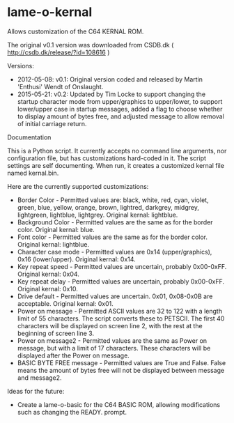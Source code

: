 # lame-o-kernal
Allows customization of the C64 KERNAL ROM.

The original v0.1 version was downloaded from CSDB.dk ( http://csdb.dk/release/?id=108616 )

Versions:

* 2012-05-08: v0.1: Original version coded and released by Martin 'Enthusi' Wendt of Onslaught.
* 2015-05-21: v0.2: Updated by Tim Locke to support changing the startup character mode from upper/graphics to upper/lower, to support lower/upper case in startup messages, added a flag to choose whether to display amount of bytes free, and adjusted message to allow removal of initial carriage return.

Documentation

This is a Python script. It currently accepts no command line arguments, nor configuration file, but has customizations hard-coded in it. The script settings are self documenting. When run, it creates a customized kernal file named kernal.bin.

Here are the currently supported customizations:

 * Border Color - Permitted values are: black, white, red, cyan, violet, green, blue, yellow, orange, brown, lightred, darkgrey, midgrey, lightgreen, lightblue, lightgrey. Original kernal: lightblue.
 * Background Color - Permitted values are the same as for the border color. Original kernal: blue.
 * Font color - Permitted values are the same as for the border color. Original kernal: lightblue.
 * Character case mode - Permitted values are 0x14 (upper/graphics), 0x16 (lower/upper). Original kernal: 0x14.
 * Key repeat speed - Permitted values are uncertain, probably 0x00-0xFF. Original kernal: 0x04.
 * Key repeat delay - Permitted values are uncertain, probably 0x00-0xFF. Original kernal: 0x10.
 * Drive default - Permitted values are uncertain. 0x01, 0x08-0x0B are acceptable. Original kernal: 0x01.
 * Power on message - Permitted ASCII values are 32 to 122 with a length limit of 55 characters. The script converts these to PETSCII. The first 40 characters will be displayed on screen line 2, with the rest at the beginning of screen line 3.
 * Power on message2 - Permitted values are the same as Power on message, but with a limit of 17 characters. These characters will be displayed after the Power on message.
 * BASIC BYTE FREE message - Permitted values are True and False. False means the amount of bytes free will not be displayed between message and message2.

Ideas for the future:

* Create a lame-o-basic for the C64 BASIC ROM, allowing modifications such as changing the READY. prompt.
